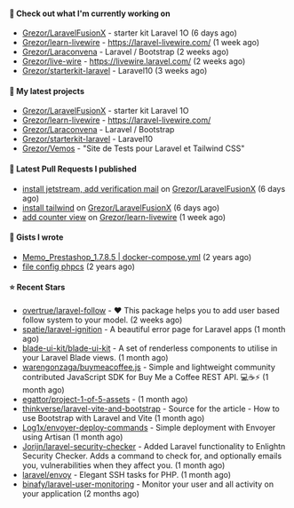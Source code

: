 #### 👷 Check out what I'm currently working on

- [Grezor/LaravelFusionX](https://github.com/Grezor/LaravelFusionX) - starter kit Laravel 1O (6 days ago)
- [Grezor/learn-livewire](https://github.com/Grezor/learn-livewire) - https://laravel-livewire.com/ (1 week ago)
- [Grezor/Laraconvena](https://github.com/Grezor/Laraconvena) - Laravel / Bootstrap (2 weeks ago)
- [Grezor/live-wire](https://github.com/Grezor/live-wire) - https://livewire.laravel.com/ (2 weeks ago)
- [Grezor/starterkit-laravel](https://github.com/Grezor/starterkit-laravel) - Laravel10 (3 weeks ago)

#### 🌱 My latest projects

- [Grezor/LaravelFusionX](https://github.com/Grezor/LaravelFusionX) - starter kit Laravel 1O
- [Grezor/learn-livewire](https://github.com/Grezor/learn-livewire) - https://laravel-livewire.com/
- [Grezor/Laraconvena](https://github.com/Grezor/Laraconvena) - Laravel / Bootstrap
- [Grezor/starterkit-laravel](https://github.com/Grezor/starterkit-laravel) - Laravel10
- [Grezor/Vemos](https://github.com/Grezor/Vemos) - &#34;Site de Tests pour Laravel et Tailwind CSS&#34;

#### 🔨 Latest Pull Requests I published

- [install jetstream, add verification mail](https://github.com/Grezor/LaravelFusionX/pull/2) on [Grezor/LaravelFusionX](https://github.com/Grezor/LaravelFusionX) (6 days ago)
- [install tailwind](https://github.com/Grezor/LaravelFusionX/pull/1) on [Grezor/LaravelFusionX](https://github.com/Grezor/LaravelFusionX) (6 days ago)
- [add counter view](https://github.com/Grezor/learn-livewire/pull/1) on [Grezor/learn-livewire](https://github.com/Grezor/learn-livewire) (1 week ago)

#### 📓 Gists I wrote

- [Memo_Prestashop_1.7.8.5 | docker-compose.yml](https://gist.github.com/eb78b378ed9f40780dc077b361ead337) (2 years ago)
- [file config phpcs](https://gist.github.com/27d8a6056d2e171aed20c26699439861) (2 years ago)

#### ⭐ Recent Stars

- [overtrue/laravel-follow](https://github.com/overtrue/laravel-follow) - :heart: This package helps you to add user based follow system to your model. (2 weeks ago)
- [spatie/laravel-ignition](https://github.com/spatie/laravel-ignition) - A beautiful error page for Laravel apps (1 month ago)
- [blade-ui-kit/blade-ui-kit](https://github.com/blade-ui-kit/blade-ui-kit) - A set of renderless components to utilise in your Laravel Blade views. (1 month ago)
- [warengonzaga/buymeacoffee.js](https://github.com/warengonzaga/buymeacoffee.js) - Simple and lightweight community contributed JavaScript SDK for Buy Me a Coffee REST API. 💻☕⚡ (1 month ago)
- [egattor/project-1-of-5-assets](https://github.com/egattor/project-1-of-5-assets) -  (1 month ago)
- [thinkverse/laravel-vite-and-bootstrap](https://github.com/thinkverse/laravel-vite-and-bootstrap) - Source for the article - How to use Bootstrap with Laravel and Vite (1 month ago)
- [Log1x/envoyer-deploy-commands](https://github.com/Log1x/envoyer-deploy-commands) - Simple deployment with Envoyer using Artisan (1 month ago)
- [Jorijn/laravel-security-checker](https://github.com/Jorijn/laravel-security-checker) - Added Laravel functionality to Enlightn Security Checker. Adds a command to check for, and optionally emails you, vulnerabilities when they affect you. (1 month ago)
- [laravel/envoy](https://github.com/laravel/envoy) - Elegant SSH tasks for PHP. (1 month ago)
- [binafy/laravel-user-monitoring](https://github.com/binafy/laravel-user-monitoring) - Monitor your user and all activity on your application (2 months ago)
